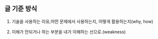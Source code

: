## 글 기준 방식

1. 기술을 사용하는 이유,어떤 문제에서 사용하는지, 어떻게 활용하는지(why, how)

2. 이해가 안되거나 하는 부분을 내가 이해하는 선으로.(weakness)